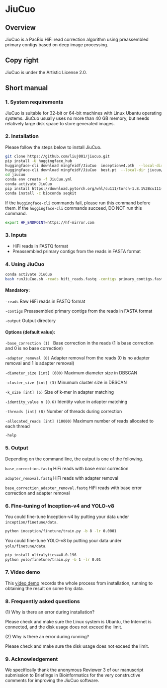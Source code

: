 # JiuCuo

## Overview

JiuCuo is a PacBio HiFi read correction algorithm using preassembled primary contigs based on deep image processing.

## Copy right

JiuCuo is under the Artistic License 2.0.

## Short manual

### 1. System requirements

JiuCuo is suitable for 32-bit or 64-bit machines with Linux Ubantu operating systems. JiuCuo usually uses no more than 40 GB memory, but needs relatively large disk space to store generated images.

### 2. Installation

Please follow the steps below to install JiuCuo.
```sh
git clone https://github.com/liuj001/jiucuo.git
pip install -U huggingface_hub
huggingface-cli download mingfeidf/JiuCuo  inceptionv4.pth  --local-dir jiucuo/inception/weight/ --local-dir-use-symlinks False --resume-download --force-download
huggingface-cli download mingfeidf/JiuCuo  best.pt  --local-dir jiucuo/yolo/process --local-dir-use-symlinks False --resume-download --force-download
cd jiucuo
conda env create -f JiuCuo.yml
conda activate JiuCuo
pip install https://download.pytorch.org/whl/cu111/torch-1.8.1%2Bcu111-cp38-cp38-linux_x86_64.whl https://download.pytorch.org/whl/cu111/torchvision-0.9.1%2Bcu111-cp38-cp38-linux_x86_64.whl -i https://mirrors.tuna.tsinghua.edu.cn/pypi/web/simple
conda install -c bioconda seqkit
```

If the `huggingface-cli` commands fail, please run this command before them. If the `huggingface-cli` commands succeed, DO NOT run this command.
```sh
export HF_ENDPOINT=https://hf-mirror.com
```

### 3. Inputs
- HiFi reads in FASTQ format
- Preassembled primary contigs from the reads in FASTA format

### 4. Using JiuCuo
```sh
conda activate JiuCuo
bash runJiuCuo.sh -reads hifi_reads.fastq -contigs primary_contigs.fasta -output directory [-options | -options]
```
#### Mandatory:
`-reads`
  Raw HiFi reads in FASTQ format

`-contigs`
  Preassembled primary contigs from the reads in FASTA format

`-output`
  Output directory

#### Options (default value):
`-base_correction (1) `
  Base correction in the reads (1 is base correction and 0 is no base correction)

`-adapter_removal (0)`
  Adapter removal from the reads (0 is no adapter removal and 1 is adapter removal)

`-diameter_size [int] (600)`
  Maximum diameter size in DBSCAN

`-cluster_size [int] (3)`
  Minumum cluster size in DBSCAN

`-k_size [int] (5)`
  Size of k-mer in adapter matching

`-identity_value n (0.6)`
  Identity value in adapter matching

`-threads [int] (8)`
  Number of threads during correction

`-allocated_reads [int] (10000)`
  Maximum number of reads allocated to each thread

`-help`

### 5. Output
Depending on the command line, the output is one of the following.

`base_correction.fastq`
HiFi reads with base error correction

`adapter_removal.fastq`
HiFi reads with adapter removal

`base_correction_adapter_removal.fastq`
 HiFi reads with base error correction and adapter removal

### 6. Fine-tuning of Inception-v4 and YOLO-v8
You could fine-tune Inception-v4 by putting your data under `inception/finetune/data`.
```sh
python inception/finetune/train.py -b 8 -lr 0.0001
```
You could fine-tune YOLO-v8 by putting your data under `yolo/finetune/data`.
```sh
pip install ultralytics==8.0.196
python yolo/finetune/train.py -b 1 -lr 0.01
```

### 7. Video demo

This [video demo](https://youtu.be/ifDQDG-ghio) records the whole process from installation, running to obtaining the result on some tiny data.


### 8. Frequently asked questions

(1) Why is there an error during installation?

Please check and make sure the Linux system is Ubantu, the Internet is connected, and the disk usage does not exceed the limit.

(2) Why is there an error during running?

Please check and make sure the disk usage does not exceed the limit.
### 9. Acknowledgement
We specifically thank the anonymous Reviewer 3 of our manuscript submission to Briefings in Bioinformatics for the very constructive comments for improving the JiuCuo software.

